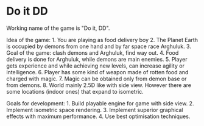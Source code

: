 Do it DD
==============

Working name of the game is "Do it, DD".

Idea of the game:
    1. You are playing as food delivery boy
    2. The Planet Earth is occupied by demons from one hand and by far space race Arghuluk.
    3. Goal of the game: clash demons and Arghuluk, find way out.
    4. Food delivery is done for Arghuluk, while demons are main enemies.
    5. Player gets experience and while achieving new levels, can increase agility or intelligence.
    6. Player has some kind of weapon made of rotten food and charged with magic.
    7. Magic can be obtained only from demon base or from demons.
    8. World mainly 2.5D like with side view. However there are some locations (indoor ones) that expand to isometric.

Goals for development:
    1. Build playable engine for game with side view.
    2. Implement isometric space rendering.
    3. Implement superior graphical effects with maximum performance.
    4. Use best optimisation techniques.
    

